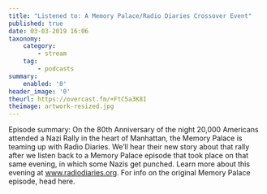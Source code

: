 ```yaml
---
title: "Listened to: A Memory Palace/Radio Diaries Crossover Event"
published: true
date: 03-03-2019 16:06
taxonomy:
    category:
        - stream
    tag:
        - podcasts
summary:
    enabled: '0'
header_image: '0'
theurl: https://overcast.fm/+FtC5a3K8I
theimage: artwork-resized.jpg
--- 
```

Episode summary: On the 80th Anniversary of the night 20,000 Americans attended a Nazi Rally in the heart of Manhattan, the Memory Palace is teaming up with Radio Diaries. We’ll hear their new story about that rally after we listen back to a Memory Palace episode that took place on that same evening, in which some Nazis get punched. Learn more about this evening at www.radiodiaries.org. For info on the original Memory Palace episode, head here.
